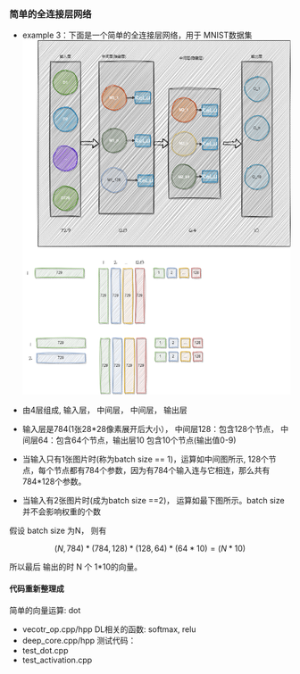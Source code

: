 ### 简单的全连接层网络
+ example 3：下面是一个简单的全连接层网络，用于 MNIST数据集
![img](./doc/example_3.png)

+ 由4层组成, 输入层， 中间层， 中间层， 输出层
+ 输入层是784(1张28*28像素展开后大小）， 中间层128：包含128个节点， 中间层64：包含64个节点，输出层10 包含10个节点(输出值0-9)

+ 当输入只有1张图片时(称为batch size == 1)，运算如中间图所示, 128个节点，每个节点都有784个参数，因为有784个输入连与它相连，那么共有 784*128个参数。
+ 当输入有2张图片时(成为batch size ==2)， 运算如最下图所示。batch size 并不会影响权重的个数

假设 batch size 为N， 则有
```math

(N,784) * (784,128) * (128,64) * (64*10) = (N*10)

```
所以最后 输出的时 N 个 1*10的向量。



#### 代码重新整理成

简单的向量运算: dot
+ vecotr_op.cpp/hpp
DL相关的函数: softmax, relu
+ deep_core.cpp/hpp
测试代码：
+ test_dot.cpp
+ test_activation.cpp


